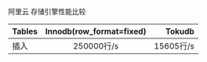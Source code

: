 阿里云 存储引擎性能比较

| Tables        | Innodb(row_format=fixed)         | Tokudb  |
| ------------- |:-------------:| -----:|
| 插入      | 250000行/s | 15605行/s |
